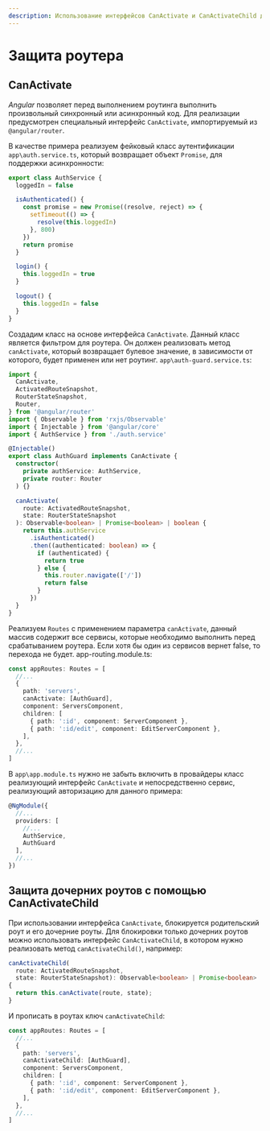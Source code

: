 ```yaml
---
description: Использование интерфейсов CanActivate и CanActivateChild для принятия решения об активации роутера.
---
```


# Защита роутера

## CanActivate

_Angular_ позволяет перед выполнением роутинга выполнить произвольный синхронный или асинхронный код. Для реализации предусмотрен специальный интерфейс `CanActivate`, импортируемый из `@angular/router`.

В качестве примера реализуем фейковый класс аутентификации `app\auth.service.ts`, который возвращает объект `Promise`, для поддержки асинхронности:

```typescript
export class AuthService {
  loggedIn = false

  isAuthenticated() {
    const promise = new Promise((resolve, reject) => {
      setTimeout(() => {
        resolve(this.loggedIn)
      }, 800)
    })
    return promise
  }

  login() {
    this.loggedIn = true
  }

  logout() {
    this.loggedIn = false
  }
}
```

Создадим класс на основе интерфейса `CanActivate`. Данный класс является фильтром для роутера. Он должен реализовать метод `canActivate`, который возвращает булевое значение, в зависимости от которого, будет применен или нет роутинг. `app\auth-guard.service.ts`:

```typescript
import {
  CanActivate,
  ActivatedRouteSnapshot,
  RouterStateSnapshot,
  Router,
} from '@angular/router'
import { Observable } from 'rxjs/Observable'
import { Injectable } from '@angular/core'
import { AuthService } from './auth.service'

@Injectable()
export class AuthGuard implements CanActivate {
  constructor(
    private authService: AuthService,
    private router: Router
  ) {}

  canActivate(
    route: ActivatedRouteSnapshot,
    state: RouterStateSnapshot
  ): Observable<boolean> | Promise<boolean> | boolean {
    return this.authService
      .isAuthenticated()
      .then((authenticated: boolean) => {
        if (authenticated) {
          return true
        } else {
          this.router.navigate(['/'])
          return false
        }
      })
  }
}
```

Реализуем `Routes` с применением параметра `canActivate`, данный массив содержит все сервисы, которые необходимо выполнить перед срабатыванием роутера. Если хотя бы один из сервисов вернет false, то перехода не будет. app-routing.module.ts:

```typescript
const appRoutes: Routes = [
  //...
  {
    path: 'servers',
    canActivate: [AuthGuard],
    component: ServersComponent,
    children: [
      { path: ':id', component: ServerComponent },
      { path: ':id/edit', component: EditServerComponent },
    ],
  },
  //...
]
```

В `app\app.module.ts` нужно не забыть включить в провайдеры класс реализующий интерфейс `CanActivate` и непосредственно сервис, реализующий авторизацию для данного примера:

```typescript
@NgModule({
  //...
  providers: [
    //...
    AuthService,
    AuthGuard
  ],
  //...
})
```

## Защита дочерних роутов с помощью CanActivateChild

При использовании интерфейса `CanActivate`, блокируется родительский роут и его дочерние роуты. Для блокировки только дочерних роутов можно использовать интерфейс `CanActivateChild`, в котором нужно реализовать метод `canActivateChild()`, например:

```typescript
canActivateChild(
  route: ActivatedRouteSnapshot,
  state: RouterStateSnapshot): Observable<boolean> | Promise<boolean> | boolean
{
  return this.canActivate(route, state);
}
```

И прописать в роутах ключ `canActivateChild`:

```typescript
const appRoutes: Routes = [
  //...
  {
    path: 'servers',
    canActivateChild: [AuthGuard],
    component: ServersComponent,
    children: [
      { path: ':id', component: ServerComponent },
      { path: ':id/edit', component: EditServerComponent },
    ],
  },
  //...
]
```
